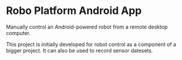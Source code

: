 # Robo Platform Android App

Manually control an Android-powered robot from a remote desktop computer.

This project is initially developed for robot control as a component of a bigger project. It can also be used to record sensor datesets.
